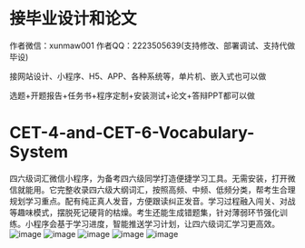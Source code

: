 # 接毕业设计和论文
作者微信：xunmaw001  作者QQ：2223505639(支持修改、部署调试、支持代做毕设)

接网站设计、小程序、H5、APP、各种系统等，单片机、嵌入式也可以做

选题+开题报告+任务书+程序定制+安装测试+论文+答辩PPT都可以做
# CET-4-and-CET-6-Vocabulary-System
四六级词汇微信小程序，为备考四六级同学打造便捷学习工具。无需安装，打开微信就能用。它完整收录四六级大纲词汇，按照高频、中频、低频分类，帮考生合理规划学习重点。配有纯正真人发音，方便跟读纠正发音。学习过程融入闯关、对战等趣味模式，摆脱死记硬背的枯燥。考生还能生成错题集，针对薄弱环节强化训练。小程序会基于学习进度，智能推送学习计划，让四六级词汇学习更高效。 
![image](https://github.com/user-attachments/assets/8cbbee23-3661-42e2-89a8-29aeaafbd908)
![image](https://github.com/user-attachments/assets/155e6d85-1234-4ff4-9428-d14c3133ae3d)
![image](https://github.com/user-attachments/assets/3744ea86-8d16-47f4-9cb0-b0e2602a2371)
![image](https://github.com/user-attachments/assets/7eee2350-6315-45fc-a137-9ff648181b52)
![image](https://github.com/user-attachments/assets/063560cd-6d4b-4842-8e0f-2de3bf47af9e)
